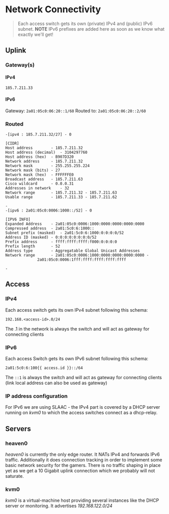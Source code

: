 # Network Connectivity
> Each access switch gets its own (private) IPv4 and (public) IPv6 subnet.
> **NOTE** IPv6 prefixes are added here as soon as we know what exactly we'll get!

## Uplink

### Gateway(s)

#### IPv4
`185.7.211.33`

#### IPv6
Gateway: `2a01:05c0:06:20::1/60`
Routed to: `2a01:05c0:06:20::2/60`

### Routed
```
-[ipv4 : 185.7.211.32/27] - 0

[CIDR]
Host address		- 185.7.211.32
Host address (decimal)	- 3104297760
Host address (hex)	- B907D320
Network address		- 185.7.211.32
Network mask		- 255.255.255.224
Network mask (bits)	- 27
Network mask (hex)	- FFFFFFE0
Broadcast address	- 185.7.211.63
Cisco wildcard		- 0.0.0.31
Addresses in network	- 32
Network range		- 185.7.211.32 - 185.7.211.63
Usable range		- 185.7.211.33 - 185.7.211.62

-
-[ipv6 : 2a01:05c0:0006:1000::/52] - 0

[IPV6 INFO]
Expanded Address	- 2a01:05c0:0006:1000:0000:0000:0000:0000
Compressed address	- 2a01:5c0:6:1000::
Subnet prefix (masked)	- 2a01:5c0:6:1000:0:0:0:0/52
Address ID (masked)	- 0:0:0:0:0:0:0:0/52
Prefix address		- ffff:ffff:ffff:f000:0:0:0:0
Prefix length		- 52
Address type		- Aggregatable Global Unicast Addresses
Network range		- 2a01:05c0:0006:1000:0000:0000:0000:0000 -
			  2a01:05c0:0006:1fff:ffff:ffff:ffff:ffff

-
```

## Access
### IPv4
Each access switch gets its own IPv4 subnet following this schema:
```
192.168.<access-id>.0/24
```
The .1 in the network is always the switch and will act as gateway for connecting clients

### IPv6
Each access Switch gets its own  IPv6 subnet following this schema:
```
2a01:5c0:6:100{{ access.id }}::/64
```
The `::1` is always the switch and will act as gateway for connecting clients (link local address can also be used as gateway)

### IP address configuration
For IPv6 we are using SLAAC - the IPv4 part is covered by a DHCP server running on *kvm0* to which the access switches connect as a dhcp-relay.

## Servers
### heaven0
*heaven0* is currently the only edge router. It NATs IPv4 and forwards IPv6 traffic. Additionally it does connection tracking in order to implement some basic network security for the gamers.
There is no traffic shaping in place yet as we get a 10 Gigabit uplink connection which we probably will not saturate.

### kvm0
*kvm0* is a virtual-machine host providing several instances like the DHCP server or monitoring. It advertises *192.168.122.0/24*